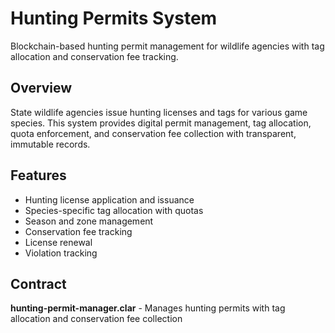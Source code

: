 # Hunting Permits System

Blockchain-based hunting permit management for wildlife agencies with tag allocation and conservation fee tracking.

## Overview
State wildlife agencies issue hunting licenses and tags for various game species. This system provides digital permit management, tag allocation, quota enforcement, and conservation fee collection with transparent, immutable records.

## Features
- Hunting license application and issuance
- Species-specific tag allocation with quotas
- Season and zone management
- Conservation fee tracking
- License renewal
- Violation tracking

## Contract
**hunting-permit-manager.clar** - Manages hunting permits with tag allocation and conservation fee collection
